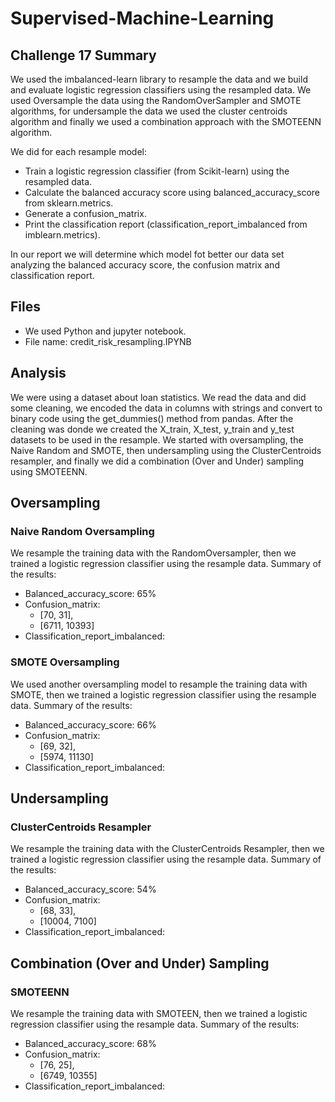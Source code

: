 # Supervised-Machine-Learning

## Challenge 17 Summary 
We used the imbalanced-learn library to resample the data and we build and evaluate logistic regression classifiers using the resampled data.  We used Oversample the data using the RandomOverSampler and SMOTE algorithms, for undersample the data we used the cluster centroids algorithm and finally we used a combination approach with the SMOTEENN algorithm.

We did for each resample model:
- Train a logistic regression classifier (from Scikit-learn) using the resampled data.
- Calculate the balanced accuracy score using balanced_accuracy_score from sklearn.metrics.
- Generate a confusion_matrix.
- Print the classification report (classification_report_imbalanced from imblearn.metrics).

In our report we will determine which model fot better our data set analyzing the balanced accuracy score, the confusion matrix and classification report.

## Files
- We used Python and jupyter notebook.  
- File name: credit_risk_resampling.IPYNB

## Analysis
We were using a dataset about loan statistics.  We read the data and did some cleaning, we encoded the data in columns with strings and convert to binary code using the get_dummies() method from pandas.  After the cleaning was donde we created the X_train, X_test, y_train and y_test datasets to be used in the resample.  We started with oversampling, the Naive Random and SMOTE, then undersampling using the ClusterCentroids resampler, and finally we did a combination (Over and Under) sampling using SMOTEENN.

## Oversampling
### Naive Random Oversampling
We resample the training data with the RandomOversampler, then we trained a logistic regression classifier using the resample data.
Summary of the results:
- Balanced_accuracy_score: 65%
- Confusion_matrix:
  - [70, 31],
  - [6711, 10393]
- Classification_report_imbalanced:



### SMOTE Oversampling
We used another oversampling model to resample the training data with SMOTE, then we trained a logistic regression classifier using the resample data.
Summary of the results:
- Balanced_accuracy_score: 66%
- Confusion_matrix:
  - [69, 32],
  - [5974, 11130]
- Classification_report_imbalanced:


## Undersampling
### ClusterCentroids Resampler
We resample the training data with the ClusterCentroids Resampler, then we trained a logistic regression classifier using the resample data.
Summary of the results:
- Balanced_accuracy_score: 54%
- Confusion_matrix:
  - [68, 33],
  - [10004, 7100]
- Classification_report_imbalanced:



## Combination (Over and Under) Sampling
### SMOTEENN
We resample the training data with SMOTEEN, then we trained a logistic regression classifier using the resample data.
Summary of the results:
- Balanced_accuracy_score: 68%
- Confusion_matrix:
  - [76, 25],
  - [6749, 10355]
- Classification_report_imbalanced:
